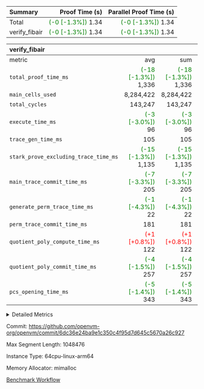 | Summary | Proof Time (s) | Parallel Proof Time (s) |
|:---|---:|---:|
| Total | <span style='color: green'>(-0 [-1.3%])</span> 1.34 | <span style='color: green'>(-0 [-1.3%])</span> 1.34 |
| verify_fibair | <span style='color: green'>(-0 [-1.3%])</span> 1.34 | <span style='color: green'>(-0 [-1.3%])</span> 1.34 |


| verify_fibair |||||
|:---|---:|---:|---:|---:|
|metric|avg|sum|max|min|
| `total_proof_time_ms ` | <span style='color: green'>(-18 [-1.3%])</span> 1,336 | <span style='color: green'>(-18 [-1.3%])</span> 1,336 | <span style='color: green'>(-18 [-1.3%])</span> 1,336 | <span style='color: green'>(-18 [-1.3%])</span> 1,336 |
| `main_cells_used     ` |  8,284,422 |  8,284,422 |  8,284,422 |  8,284,422 |
| `total_cycles        ` |  143,247 |  143,247 |  143,247 |  143,247 |
| `execute_time_ms     ` | <span style='color: green'>(-3 [-3.0%])</span> 96 | <span style='color: green'>(-3 [-3.0%])</span> 96 | <span style='color: green'>(-3 [-3.0%])</span> 96 | <span style='color: green'>(-3 [-3.0%])</span> 96 |
| `trace_gen_time_ms   ` |  105 |  105 |  105 |  105 |
| `stark_prove_excluding_trace_time_ms` | <span style='color: green'>(-15 [-1.3%])</span> 1,135 | <span style='color: green'>(-15 [-1.3%])</span> 1,135 | <span style='color: green'>(-15 [-1.3%])</span> 1,135 | <span style='color: green'>(-15 [-1.3%])</span> 1,135 |
| `main_trace_commit_time_ms` | <span style='color: green'>(-7 [-3.3%])</span> 205 | <span style='color: green'>(-7 [-3.3%])</span> 205 | <span style='color: green'>(-7 [-3.3%])</span> 205 | <span style='color: green'>(-7 [-3.3%])</span> 205 |
| `generate_perm_trace_time_ms` | <span style='color: green'>(-1 [-4.3%])</span> 22 | <span style='color: green'>(-1 [-4.3%])</span> 22 | <span style='color: green'>(-1 [-4.3%])</span> 22 | <span style='color: green'>(-1 [-4.3%])</span> 22 |
| `perm_trace_commit_time_ms` |  181 |  181 |  181 |  181 |
| `quotient_poly_compute_time_ms` | <span style='color: red'>(+1 [+0.8%])</span> 122 | <span style='color: red'>(+1 [+0.8%])</span> 122 | <span style='color: red'>(+1 [+0.8%])</span> 122 | <span style='color: red'>(+1 [+0.8%])</span> 122 |
| `quotient_poly_commit_time_ms` | <span style='color: green'>(-4 [-1.5%])</span> 257 | <span style='color: green'>(-4 [-1.5%])</span> 257 | <span style='color: green'>(-4 [-1.5%])</span> 257 | <span style='color: green'>(-4 [-1.5%])</span> 257 |
| `pcs_opening_time_ms ` | <span style='color: green'>(-5 [-1.4%])</span> 343 | <span style='color: green'>(-5 [-1.4%])</span> 343 | <span style='color: green'>(-5 [-1.4%])</span> 343 | <span style='color: green'>(-5 [-1.4%])</span> 343 |



<details>
<summary>Detailed Metrics</summary>

|  | verify_program_compile_ms | total_cells | stark_prove_excluding_trace_time_ms | quotient_poly_compute_time_ms | quotient_poly_commit_time_ms | perm_trace_commit_time_ms | pcs_opening_time_ms | main_trace_commit_time_ms |
| --- | --- | --- | --- | --- | --- | --- | --- |
|  | 5 | 65,536 | 65 | 2 | 13 | 0 | 35 | 13 | 

| air_name | rows | quotient_deg | main_cols | interactions | constraints | cells |
| --- | --- | --- | --- | --- | --- | --- |
| AccessAdapterAir<2> |  | 4 |  | 5 | 11 |  | 
| AccessAdapterAir<4> |  | 4 |  | 5 | 11 |  | 
| AccessAdapterAir<8> |  | 4 |  | 5 | 11 |  | 
| FibonacciAir | 32,768 | 1 | 2 |  | 5 | 65,536 | 
| FriReducedOpeningAir |  | 4 |  | 39 | 60 |  | 
| NativePoseidon2Air<BabyBearParameters>, 1> |  | 4 |  | 136 | 530 |  | 
| PhantomAir |  | 4 |  | 3 | 4 |  | 
| ProgramAir |  | 1 |  | 1 | 4 |  | 
| VariableRangeCheckerAir |  | 1 |  | 1 | 4 |  | 
| VmAirWrapper<AluNativeAdapterAir, FieldArithmeticCoreAir> |  | 4 |  | 15 | 23 |  | 
| VmAirWrapper<BranchNativeAdapterAir, BranchEqualCoreAir<1> |  | 4 |  | 11 | 22 |  | 
| VmAirWrapper<JalNativeAdapterAir, JalCoreAir> |  | 4 |  | 7 | 6 |  | 
| VmAirWrapper<NativeAdapterAir<2, 0>, PublicValuesCoreAir> |  | 4 |  | 11 | 22 |  | 
| VmAirWrapper<NativeLoadStoreAdapterAir<1>, NativeLoadStoreCoreAir<1> |  | 4 |  | 15 | 16 |  | 
| VmAirWrapper<NativeLoadStoreAdapterAir<4>, NativeLoadStoreCoreAir<4> |  | 4 |  | 15 | 16 |  | 
| VmAirWrapper<NativeVectorizedAdapterAir<4>, FieldExtensionCoreAir> |  | 4 |  | 15 | 23 |  | 
| VmConnectorAir |  | 4 |  | 3 | 8 |  | 
| VolatileBoundaryAir |  | 4 |  | 4 | 16 |  | 

| group | trace_gen_time_ms | total_proof_time_ms | total_cycles | total_cells | stark_prove_excluding_trace_time_ms | quotient_poly_compute_time_ms | quotient_poly_commit_time_ms | perm_trace_commit_time_ms | pcs_opening_time_ms | main_trace_commit_time_ms | main_cells_used | generate_perm_trace_time_ms | execute_time_ms |
| --- | --- | --- | --- | --- | --- | --- | --- | --- | --- | --- | --- | --- | --- |
| verify_fibair | 105 | 1,336 | 143,247 | 23,616,152 | 1,135 | 122 | 257 | 181 | 343 | 205 | 8,284,422 | 22 | 96 | 

| group | air_name | rows | prep_cols | perm_cols | main_cols | cells |
| --- | --- | --- | --- | --- | --- | --- |
| verify_fibair | AccessAdapterAir<2> | 32,768 |  | 12 | 11 | 753,664 | 
| verify_fibair | AccessAdapterAir<4> | 16,384 |  | 12 | 13 | 409,600 | 
| verify_fibair | AccessAdapterAir<8> | 128 |  | 12 | 17 | 3,712 | 
| verify_fibair | FriReducedOpeningAir | 1,024 |  | 44 | 27 | 72,704 | 
| verify_fibair | NativePoseidon2Air<BabyBearParameters>, 1> | 16,384 |  | 160 | 399 | 9,158,656 | 
| verify_fibair | PhantomAir | 4,096 |  | 8 | 6 | 57,344 | 
| verify_fibair | ProgramAir | 8,192 |  | 8 | 10 | 147,456 | 
| verify_fibair | VariableRangeCheckerAir | 262,144 | 2 | 8 | 1 | 2,359,296 | 
| verify_fibair | VmAirWrapper<AluNativeAdapterAir, FieldArithmeticCoreAir> | 131,072 |  | 20 | 29 | 6,422,528 | 
| verify_fibair | VmAirWrapper<BranchNativeAdapterAir, BranchEqualCoreAir<1> | 16,384 |  | 16 | 23 | 638,976 | 
| verify_fibair | VmAirWrapper<JalNativeAdapterAir, JalCoreAir> | 4,096 |  | 12 | 9 | 86,016 | 
| verify_fibair | VmAirWrapper<NativeLoadStoreAdapterAir<1>, NativeLoadStoreCoreAir<1> | 32,768 |  | 24 | 22 | 1,507,328 | 
| verify_fibair | VmAirWrapper<NativeLoadStoreAdapterAir<4>, NativeLoadStoreCoreAir<4> | 16,384 |  | 24 | 31 | 901,120 | 
| verify_fibair | VmAirWrapper<NativeVectorizedAdapterAir<4>, FieldExtensionCoreAir> | 8,192 |  | 20 | 38 | 475,136 | 
| verify_fibair | VmConnectorAir | 2 | 1 | 8 | 4 | 24 | 
| verify_fibair | VolatileBoundaryAir | 32,768 |  | 8 | 11 | 622,592 | 

</details>


Commit: https://github.com/openvm-org/openvm/commit/6dc36e24ba9e1c350c4f95d7d645c5670a26c927

Max Segment Length: 1048476

Instance Type: 64cpu-linux-arm64

Memory Allocator: mimalloc

[Benchmark Workflow](https://github.com/openvm-org/openvm/actions/runs/13232264917)
